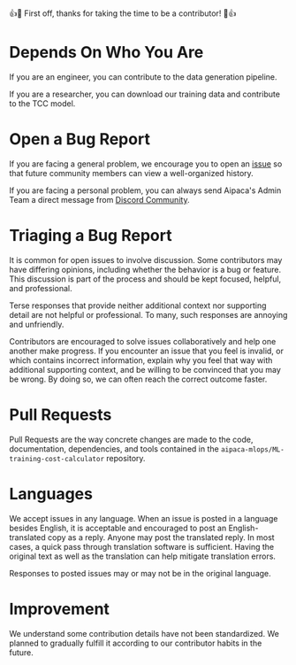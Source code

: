 👍🎉 First off, thanks for taking the time to be a contributor! 🎉👍

# Depends On Who You Are

<!-- TODO: post a place where people can submit and download training data -->

If you are an engineer, you can contribute to the data generation pipeline.

If you are a researcher, you can download our training data and contribute to the TCC model.

# Open a Bug Report

If you are facing a general problem, we encourage you to open an [issue](https://github.com/aipaca-mlops/ML-training-cost-calculator/issues) so that future community members can view a well-organized history.

If you are facing a personal problem, you can always send Aipaca's Admin Team a direct message from [Discord Community](https://discord.gg/bYB7EuXzWW).

# Triaging a Bug Report

It is common for open issues to involve discussion. Some contributors may have differing opinions, including whether the behavior is a bug or feature. This discussion is part of the process and should be kept focused, helpful, and professional.

Terse responses that provide neither additional context nor supporting detail are not helpful or professional. To many, such responses are annoying and unfriendly.

Contributors are encouraged to solve issues collaboratively and help one another make progress. If you encounter an issue that you feel is invalid, or which contains incorrect information, explain why you feel that way with additional supporting context, and be willing to be convinced that you may be wrong. By doing so, we can often reach the correct outcome faster.

# Pull Requests

Pull Requests are the way concrete changes are made to the code, documentation, dependencies, and tools contained in the ``aipaca-mlops/ML-training-cost-calculator`` repository.

# Languages

We accept issues in any language. When an issue is posted in a language besides English, it is acceptable and encouraged to post an English-translated copy as a reply. Anyone may post the translated reply. In most cases, a quick pass through translation software is sufficient. Having the original text as well as the translation can help mitigate translation errors.

Responses to posted issues may or may not be in the original language.

# Improvement

We understand some contribution details have not been standardized. We planned to gradually fulfill it according to our contributor habits in the future.
